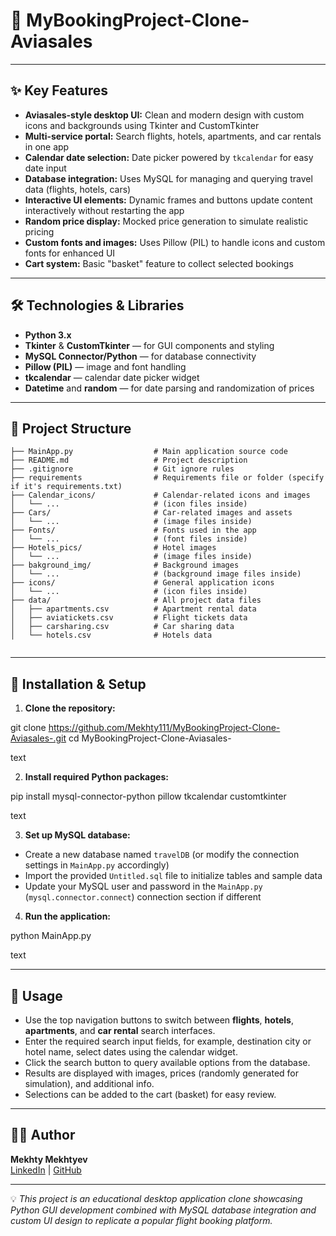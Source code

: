 # 🛫 MyBookingProject-Clone-Aviasales

---

## ✨ Key Features

- **Aviasales-style desktop UI:** Clean and modern design with custom icons and backgrounds using Tkinter and CustomTkinter
- **Multi-service portal:** Search flights, hotels, apartments, and car rentals in one app
- **Calendar date selection:** Date picker powered by `tkcalendar` for easy date input
- **Database integration:** Uses MySQL for managing and querying travel data (flights, hotels, cars)
- **Interactive UI elements:** Dynamic frames and buttons update content interactively without restarting the app
- **Random price display:** Mocked price generation to simulate realistic pricing
- **Custom fonts and images:** Uses Pillow (PIL) to handle icons and custom fonts for enhanced UI
- **Cart system:** Basic "basket" feature to collect selected bookings

---

## 🛠️ Technologies & Libraries

- **Python 3.x**
- **Tkinter** & **CustomTkinter** — for GUI components and styling
- **MySQL Connector/Python** — for database connectivity
- **Pillow (PIL)** — image and font handling
- **tkcalendar** — calendar date picker widget
- **Datetime** and **random** — for date parsing and randomization of prices

---
## 📂 Project Structure
```
├── MainApp.py                  # Main application source code
├── README.md                   # Project description
├── .gitignore                  # Git ignore rules
├── requirements                # Requirements file or folder (specify if it's requirements.txt)
├── Calendar_icons/             # Calendar-related icons and images
│   └── ...                     # (icon files inside)
├── Cars/                       # Car-related images and assets
│   └── ...                     # (image files inside)
├── Fonts/                      # Fonts used in the app
│   └── ...                     # (font files inside)
├── Hotels_pics/                # Hotel images
│   └── ...                     # (image files inside)
├── bakground_img/              # Background images
│   └── ...                     # (background image files inside)
├── icons/                      # General application icons
│   └── ...                     # (icon files inside)
├── data/                       # All project data files
│   ├── apartments.csv          # Apartment rental data
│   ├── aviatickets.csv         # Flight tickets data
│   ├── carsharing.csv          # Car sharing data
│   └── hotels.csv              # Hotels data


```
---
## 🚀 Installation & Setup

1. **Clone the repository:**

git clone https://github.com/Mekhty111/MyBookingProject-Clone-Aviasales-.git
cd MyBookingProject-Clone-Aviasales-

text

2. **Install required Python packages:**

pip install mysql-connector-python pillow tkcalendar customtkinter

text

3. **Set up MySQL database:**

- Create a new database named `travelDB` (or modify the connection settings in `MainApp.py` accordingly)
- Import the provided `Untitled.sql` file to initialize tables and sample data
- Update your MySQL user and password in the `MainApp.py` (`mysql.connector.connect`) connection section if different

4. **Run the application:**

python MainApp.py

text

---

## 🎯 Usage

- Use the top navigation buttons to switch between **flights**, **hotels**, **apartments**, and **car rental** search interfaces.
- Enter the required search input fields, for example, destination city or hotel name, select dates using the calendar widget.
- Click the search button to query available options from the database.
- Results are displayed with images, prices (randomly generated for simulation), and additional info.
- Selections can be added to the cart (basket) for easy review.

---

## 👨‍💻 Author

**Mekhty Mekhtyev**  
[LinkedIn](https://www.linkedin.com/in/mekhty-mekhtyev/) | [GitHub](https://github.com/Mekhty111)

---

💡 *This project is an educational desktop application clone showcasing Python GUI development combined with MySQL database integration and custom UI design to replicate a popular flight booking platform.*
